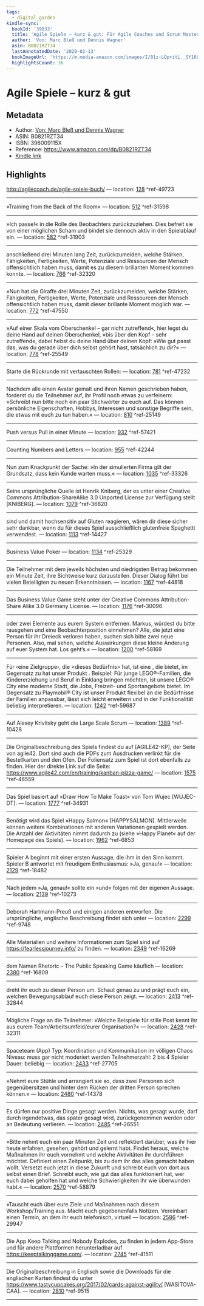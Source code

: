 ```yaml
---
tags:
  - digital_garden
kindle-sync:
  bookId: '39833'
  title: 'Agile Spiele – kurz & gut: Für Agile Coaches und Scrum Master'
  author: 'Von: Marc Bleß und Dennis Wagner'
  asin: B0821RZT34
  lastAnnotatedDate: '2020-02-13'
  bookImageUrl: 'https://m.media-amazon.com/images/I/81z-LQp+itL._SY160.jpg'
  highlightsCount: 36
---
```

# Agile Spiele – kurz & gut
## Metadata
* Author: [Von: Marc Bleß und Dennis Wagner](https://www.amazon.com/-/de/Marc-Ble%C3%9F/e/B07ZB61M2Y/ref=dp_byline_cont_ebooks_1)
* ASIN: B0821RZT34
* ISBN: 396009115X
* Reference: https://www.amazon.com/dp/B0821RZT34
* [Kindle link](kindle://book?action=open&asin=B0821RZT34)

## Highlights
http://agilecoach.de/agile-spiele-buch/ — location: [128](kindle://book?action=open&asin=B0821RZT34&location=128) ^ref-49723

---
»Training from the Back of the Room« — location: [512](kindle://book?action=open&asin=B0821RZT34&location=512) ^ref-31598

---
»Ich passe!« in die Rolle des Beobachters zurückzuziehen. Dies befreit sie von einer möglichen Scham und bindet sie dennoch aktiv in den Spielablauf ein. — location: [582](kindle://book?action=open&asin=B0821RZT34&location=582) ^ref-31903

---
anschließend drei Minuten lang Zeit, zurückzumelden, welche Stärken, Fähigkeiten, Fertigkeiten, Werte, Potenziale und Ressourcen der Mensch offensichtlich haben muss, damit es zu diesem brillanten Moment kommen konnte. — location: [766](kindle://book?action=open&asin=B0821RZT34&location=766) ^ref-32320

---
»Nun hat die Giraffe drei Minuten Zeit, zurückzumelden, welche Stärken, Fähigkeiten, Fertigkeiten, Werte, Potenziale und Ressourcen der Mensch offensichtlich haben muss, damit dieser brillante Moment möglich war. — location: [772](kindle://book?action=open&asin=B0821RZT34&location=772) ^ref-47550

---
»Auf einer Skala vom Oberschenkel – gar nicht zutreffend«, hier legst du deine Hand auf deinen Oberschenkel, »bis über den Kopf – sehr zutreffend«, dabei hebst du deine Hand über deinen Kopf: »Wie gut passt das, was du gerade über dich selbst gehört hast, tatsächlich zu dir?« — location: [778](kindle://book?action=open&asin=B0821RZT34&location=778) ^ref-25549

---
Starte die Rückrunde mit vertauschten Rollen: — location: [781](kindle://book?action=open&asin=B0821RZT34&location=781) ^ref-47232

---
Nachdem alle einen Avatar gemalt und ihren Namen geschrieben haben, forderst du die Teilnehmer auf, ihr Profil noch etwas zu verfeinern: »Schreibt nun bitte noch ein paar Stichwörter zu euch auf. Das können persönliche Eigenschaften, Hobbys, Interessen und sonstige Begriffe sein, die etwas mit euch zu tun haben.« — location: [810](kindle://book?action=open&asin=B0821RZT34&location=810) ^ref-25149

---
Push versus Pull in einer Minute — location: [932](kindle://book?action=open&asin=B0821RZT34&location=932) ^ref-57421

---
Counting Numbers and Letters — location: [955](kindle://book?action=open&asin=B0821RZT34&location=955) ^ref-42244

---
Nun zum Knackpunkt der Sache: »In der simulierten Firma gilt der Grundsatz, dass kein Kunde warten muss.« — location: [1035](kindle://book?action=open&asin=B0821RZT34&location=1035) ^ref-33326

---
Seine ursprüngliche Quelle ist Henrik Kniberg, der es unter einer Creative Commons Attribution-ShareAlike 3.0 Unported License zur Verfügung stellt [KNIBERG]. — location: [1079](kindle://book?action=open&asin=B0821RZT34&location=1079) ^ref-36820

---
sind und damit hochsensitiv auf Gluten reagieren, wären dir diese sicher sehr dankbar, wenn du für dieses Spiel ausschließlich glutenfreie Spaghetti verwendest. — location: [1113](kindle://book?action=open&asin=B0821RZT34&location=1113) ^ref-14427

---
Business Value Poker — location: [1134](kindle://book?action=open&asin=B0821RZT34&location=1134) ^ref-25329

---
Die Teilnehmer mit dem jeweils höchsten und niedrigsten Betrag bekommen ein Minute Zeit, ihre Sichtweise kurz darzustellen. Dieser Dialog führt bei vielen Beteiligten zu neuen Erkenntnissen. — location: [1167](kindle://book?action=open&asin=B0821RZT34&location=1167) ^ref-44818

---
Das Business Value Game steht unter der Creative Commons Attribution-Share Alike 3.0 Germany License. — location: [1176](kindle://book?action=open&asin=B0821RZT34&location=1176) ^ref-30096

---
oder zwei Elemente aus eurem System entfernen. Markus, würdest du bitte rausgehen und eine Beobachterposition einnehmen? Alle, die jetzt eine Person für ihr Dreieck verloren haben, suchen sich bitte zwei neue Personen. Also, mal sehen, welche Auswirkungen diese kleine Änderung auf euer System hat. Los geht’s.« — location: [1200](kindle://book?action=open&asin=B0821RZT34&location=1200) ^ref-58169

---
Für ‹eine Zielgruppe›, die <dieses Bedürfnis> hat, ist <Produktname> eine <Produktkategorie>, die <diese Hauptvorteile> bietet, im Gegensatz zu <Alternativprodukt> hat unser Produkt <diese weiteren Vorteile>. Beispiel: Für junge LEGO®-Familien, die Kindererziehung und Beruf in Einklang bringen möchten, ist unsere LEGO® City eine moderne Stadt, die Jobs, Freizeit- und Sportangebote bietet. Im Gegensatz zu Playmobil® City ist unser Produkt flexibel an die Bedürfnisse der Familien anpassbar, lässt sich leicht erweitern und in der Funktionalität beliebig interpretieren. — location: [1242](kindle://book?action=open&asin=B0821RZT34&location=1242) ^ref-59687

---
Auf Alexey Krivitsky geht die Large Scale Scrum — location: [1389](kindle://book?action=open&asin=B0821RZT34&location=1389) ^ref-10428

---
Die Originalbeschreibung des Spiels findest du auf [AGILE42-KP], der Seite von agile42. Dort sind auch die PDFs zum Ausdrucken verlinkt für die Bestellkarten und den Ofen. Der Foliensatz zum Spiel ist dort ebenfalls zu finden. Hier der direkte Link auf die Seite: https://www.agile42.com/en/training/kanban-pizza-game/ — location: [1575](kindle://book?action=open&asin=B0821RZT34&location=1575) ^ref-46559

---
Das Spiel basiert auf »Draw How To Make Toast« von Tom Wujec [WUJEC-DT]. — location: [1777](kindle://book?action=open&asin=B0821RZT34&location=1777) ^ref-34931

---
Benötigt wird das Spiel »Happy Salmon« [HAPPYSALMON]. Mittlerweile können weitere Kombinationen mit anderen Variationen gespielt werden. Die Anzahl der Aktivitäten nimmt dadurch zu (siehe »Happy Planet« auf der Homepage des Spiels). — location: [1962](kindle://book?action=open&asin=B0821RZT34&location=1962) ^ref-6853

---
Spieler A beginnt mit einer ersten Aussage, die ihm in den Sinn kommt. Spieler B antwortet mit freudigem Enthusiasmus: »Ja, genau!« — location: [2129](kindle://book?action=open&asin=B0821RZT34&location=2129) ^ref-18482

---
Nach jedem »Ja, genau!« sollte ein »und« folgen mit der eigenen Aussage. — location: [2139](kindle://book?action=open&asin=B0821RZT34&location=2139) ^ref-10273

---
Deborah Hartmann-Preuß und einigen anderen entworfen. Die ursprüngliche, englische Beschreibung findet sich unter — location: [2299](kindle://book?action=open&asin=B0821RZT34&location=2299) ^ref-9748

---
Alle Materialien und weitere Informationen zum Spiel sind auf https://fearlessjourney.info/ zu finden. — location: [2349](kindle://book?action=open&asin=B0821RZT34&location=2349) ^ref-16269

---
dem Namen Rhetoric – The Public Speaking Game käuflich — location: [2380](kindle://book?action=open&asin=B0821RZT34&location=2380) ^ref-16809

---
dreht ihr euch zu dieser Person um. Schaut genau zu und prägt euch ein, welchen Bewegungsablauf euch diese Person zeigt. — location: [2413](kindle://book?action=open&asin=B0821RZT34&location=2413) ^ref-32844

---
Mögliche Frage an die Teilnehmer: »Welche Beispiele für stille Post kennt ihr aus eurem Team/Arbeitsumfeld/eurer Organisation?« — location: [2428](kindle://book?action=open&asin=B0821RZT34&location=2428) ^ref-32311

---
Spaceteam (App) Typ: Koordination und Kommunikation im völligen Chaos Niveau: muss gar nicht moderiert werden Teilnehmerzahl: 2 bis 4 Spieler Dauer: beliebig — location: [2433](kindle://book?action=open&asin=B0821RZT34&location=2433) ^ref-27705

---
»Nehmt eure Stühle und arrangiert sie so, dass zwei Personen sich gegenübersitzen und hinter dem Rücken der dritten Person sprechen können.« — location: [2480](kindle://book?action=open&asin=B0821RZT34&location=2480) ^ref-14378

---
Es dürfen nur positive Dinge gesagt werden. Nichts, was gesagt wurde, darf durch irgendetwas, das später gesagt wird, zurückgenommen werden oder an Bedeutung verlieren. — location: [2485](kindle://book?action=open&asin=B0821RZT34&location=2485) ^ref-26551

---
»Bitte nehmt euch ein paar Minuten Zeit und reflektiert darüber, was ihr hier heute erfahren, gesehen, gehört und gelernt habt. Findet heraus, welche Maßnahmen ihr euch vornehmt und welche Aktivitäten ihr durchführen möchtet. Definiert einen Zeitpunkt, bis zu dem ihr das alles gemacht haben wollt. Versetzt euch jetzt in diese Zukunft und schreibt euch von dort aus selbst einen Brief. Schreibt euch, wie gut das alles funktioniert hat, wer euch dabei geholfen hat und welche Schwierigkeiten ihr wie überwunden habt.« — location: [2570](kindle://book?action=open&asin=B0821RZT34&location=2570) ^ref-58879

---
»Tauscht euch über eure Ziele und Maßnahmen nach diesem Workshop/Training aus. Macht euch gegebenenfalls Notizen. Vereinbart einen Termin, an dem ihr euch telefonisch, virtuell — location: [2586](kindle://book?action=open&asin=B0821RZT34&location=2586) ^ref-29947

---
Die App Keep Talking and Nobody Explodes, zu finden in jedem App-Store und für andere Plattformen herunterladbar auf https://keeptalkinggame.com/. — location: [2745](kindle://book?action=open&asin=B0821RZT34&location=2745) ^ref-41511

---
Die Originalbeschreibung in Englisch sowie die Downloads für die englischen Karten findest du unter https://www.tastycupcakes.org/2017/02/cards-against-agility/ [WASITOVA-CAA]. — location: [2810](kindle://book?action=open&asin=B0821RZT34&location=2810) ^ref-9515

---
